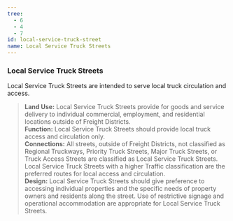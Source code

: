 ```yaml
---
tree:
  - 6
  - 4
  - 7
id: local-service-truck-street
name: Local Service Truck Streets
---
```

### Local Service Truck Streets

Local Service Truck Streets are intended to serve local truck circulation and access.

> **Land Use:** Local Service Truck Streets provide for goods and service delivery to individual commercial, employment, and residential locations outside of Freight Districts.\
> **Function:** Local Service Truck Streets should provide local truck access and circulation only.\
> **Connections:** All streets, outside of Freight Districts, not classified as Regional Truckways, Priority Truck Streets, Major Truck Streets, or Truck Access Streets are classified as Local Service Truck Streets. Local Service Truck Streets with a higher Traffic classification are the preferred routes for local access and circulation.\
> **Design:** Local Service Truck Streets should give preference to accessing individual properties and the specific needs of property owners and residents along the street. Use of restrictive signage and operational accommodation are appropriate for Local Service Truck Streets.
